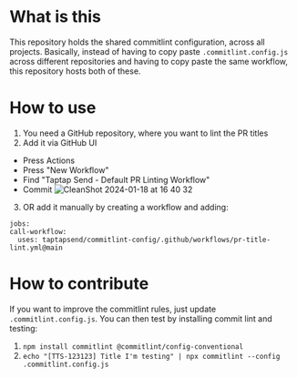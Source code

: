 # What is this

This repository holds the shared commitlint configuration, across all projects. Basically, instead of having to copy paste `.commitlint.config.js` across different repositories 
and having to copy paste the same workflow, this repository hosts both of these. 

# How to use
1. You need a GitHub repository, where you want to lint the PR titles
2. Add it via GitHub UI
- Press Actions
- Press "New Workflow"
- Find "Taptap Send - Default PR Linting Workflow"
- Commit
 ![CleanShot 2024-01-18 at 16 40 32](https://github.com/taptapsend/commitlint-config/assets/3404751/ec6f6088-72c2-4e85-8e6e-a29fd649f2f3)
3. OR add it manually by creating a workflow and adding:
  ```
  jobs:
  call-workflow:
    uses: taptapsend/commitlint-config/.github/workflows/pr-title-lint.yml@main
  ```

# How to contribute
If you want to improve the commitlint rules, just update `.commitlint.config.js`. You can then test by installing commit lint and testing: 
1. `npm install commitlint @commitlint/config-conventional`
2. `echo "[TTS-123123] Title I'm testing" | npx commitlint --config .commitlint.config.js`
